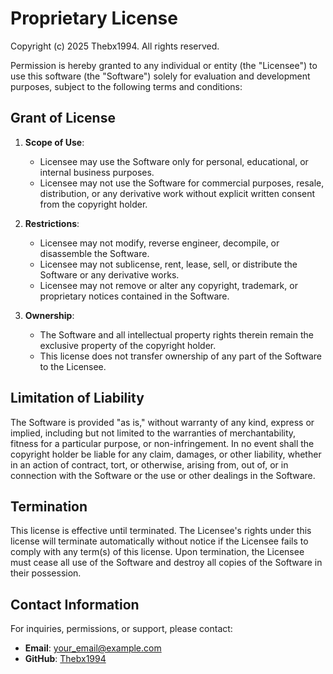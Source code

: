 # Proprietary License

Copyright (c) 2025 Thebx1994. All rights reserved.

Permission is hereby granted to any individual or entity (the "Licensee") to use this software (the "Software") solely for evaluation and development purposes, subject to the following terms and conditions:

## Grant of License

1. **Scope of Use**:
   - Licensee may use the Software only for personal, educational, or internal business purposes.
   - Licensee may not use the Software for commercial purposes, resale, distribution, or any derivative work without explicit written consent from the copyright holder.

2. **Restrictions**:
   - Licensee may not modify, reverse engineer, decompile, or disassemble the Software.
   - Licensee may not sublicense, rent, lease, sell, or distribute the Software or any derivative works.
   - Licensee may not remove or alter any copyright, trademark, or proprietary notices contained in the Software.

3. **Ownership**:
   - The Software and all intellectual property rights therein remain the exclusive property of the copyright holder.
   - This license does not transfer ownership of any part of the Software to the Licensee.

## Limitation of Liability

The Software is provided "as is," without warranty of any kind, express or implied, including but not limited to the warranties of merchantability, fitness for a particular purpose, or non-infringement. In no event shall the copyright holder be liable for any claim, damages, or other liability, whether in an action of contract, tort, or otherwise, arising from, out of, or in connection with the Software or the use or other dealings in the Software.

## Termination

This license is effective until terminated. The Licensee's rights under this license will terminate automatically without notice if the Licensee fails to comply with any term(s) of this license. Upon termination, the Licensee must cease all use of the Software and destroy all copies of the Software in their possession.

## Contact Information

For inquiries, permissions, or support, please contact:
- **Email**: your_email@example.com
- **GitHub**: [Thebx1994](https://github.com/Thebx1994)
